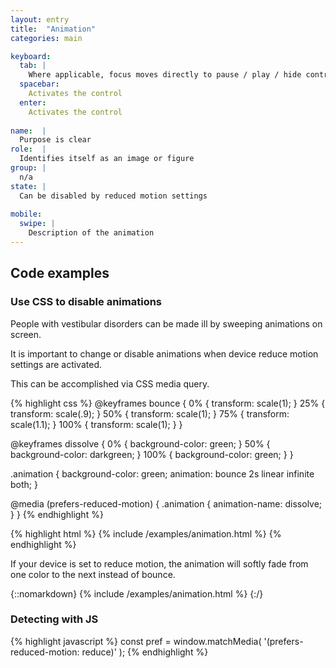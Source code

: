 ```yaml
---
layout: entry
title:  "Animation"
categories: main

keyboard:
  tab: |
    Where applicable, focus moves directly to pause / play / hide controls
  spacebar:
    Activates the control
  enter:
    Activates the control
    
name:  |
  Purpose is clear
role:  |
  Identifies itself as an image or figure
group: |
  n/a
state: |
  Can be disabled by reduced motion settings
      
mobile:
  swipe: |
    Description of the animation
---
```


## Code examples

### Use CSS to disable animations

People with vestibular disorders can be made ill by sweeping animations on screen.

It is important to change or disable animations when device reduce motion settings are activated.

This can be accomplished via CSS media query.

{% highlight css %}
@keyframes bounce {
  0% { transform: scale(1); }
  25% { transform: scale(.9); }
  50% { transform: scale(1); }
  75% { transform: scale(1.1); }
  100% { transform: scale(1); }
}

@keyframes dissolve {
  0% { background-color: green; }
  50% { background-color: darkgreen; }
  100% { background-color: green; }
}

.animation {
  background-color: green;
  animation: bounce 2s linear infinite both;
}

@media (prefers-reduced-motion) {
  .animation {
    animation-name: dissolve;
  }
}
{% endhighlight %}

{% highlight html %}
{% include /examples/animation.html %}
{% endhighlight %}

If your device is set to reduce motion, the animation will softly fade from one color to the next instead of bounce.

{::nomarkdown}
{% include /examples/animation.html %}
{:/}

### Detecting with JS
{% highlight javascript %}
const pref = 
  window.matchMedia(
    '(prefers-reduced-motion: reduce)'
  );
{% endhighlight %}



